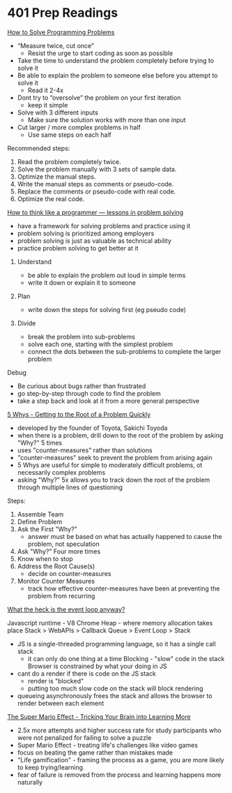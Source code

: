 # 401 Prep Readings

[How to Solve Programming Problems](https://simpleprogrammer.com/solving-problems-breaking-it-down/)

- “Measure twice, cut once”
  - Resist the urge to start coding as soon as possible
- Take the time to understand the problem completely before trying to solve it
- Be able to explain the problem to someone else before you attempt to solve it
  - Read it 2-4x
- Dont try to “oversolve” the problem on your first iteration
  - keep it simple
- Solve with 3 different inputs
  - Make sure the solution works with more than one input
- Cut larger / more complex problems in half
  - Use same steps on each half

Recommended steps:
1. Read the problem completely twice.
2. Solve the problem manually with 3 sets of sample data.
3. Optimize the manual steps.
4. Write the manual steps as comments or pseudo-code.
5. Replace the comments or pseudo-code with real code.
6. Optimize the real code.

[How to think like a programmer — lessons in problem solving](https://www.freecodecamp.org/news/how-to-think-like-a-programmer-lessons-in-problem-solving-d1d8bf1de7d2/)

- have a framework for solving problems and practice using it
- problem solving is prioritized among employers
- problem solving is just as valuable as technical ability
- practice problem solving to get better at it

1. Understand 
    - be able to explain the problem out loud in simple terms
    - write it down or explain it to someone

2. Plan
    - write down the steps for solving first (eg pseudo code)

3. Divide
    - break the problem into sub-problems
    - solve each one, starting with the simplest problem
    - connect the dots between the sub-problems to complete the larger problem

Debug
- Be curious about bugs rather than frustrated
- go step-by-step through code to find the problem
- take a step back and look at it from a more general perspective

[5 Whys - Getting to the Root of a Problem Quickly](https://www.mindtools.com/pages/article/newTMC_5W.htm)

- developed by the founder of Toyota, Sakichi Toyoda
- when there is a problem, drill down to the root of the problem by asking "Why?" 5 times
- uses "counter-measures" rather than solutions
- "counter-measures" seek to prevent the problem from arising again
- 5 Whys are useful for simple to moderately difficult problems, ot necessarily complex problems
- asking "Why?" 5x allows you to track down the root of the problem through multiple lines of questioning

Steps:
1. Assemble Team
2. Define Problem
3. Ask the First "Why?"
    - answer must be based on what has actually happened to cause the problem, not speculation
4. Ask "Why?" Four more times
5. Know when to stop
6. Address the Root Cause(s)
    - decide on counter-measures
7. Monitor Counter Measures
    - track how effective counter-measures have been at preventing the problem from recurring

[What the heck is the event loop anyway?](https://www.youtube.com/watch?v=8aGhZQkoFbQ&ab_channel=JSConf)

Javascript runtime - V8 Chrome
Heap - where memory allocation takes place
Stack > WebAPIs > Callback Queue > Event Loop > Stack
- JS is a single-threaded programming language, so it has a single call stack
  - it can only do one thing at a time
Blocking - "slow" code in the stack
Browser is constrained by what your doing in JS
- cant do a render if there is code on the JS stack
  - render is "blocked"
  - putting too much slow code on the stack will block rendering
- queueing asynchronously frees the stack and allows the browser to render between each element


[The Super Mario Effect - Tricking Your Brain into Learning More](https://www.youtube.com/watch?v=9vJRopau0g0&ab_channel=TEDxTalks)

- 2.5x more attempts and higher success rate for study participants who were not penalized for failing to solve a puzzle
- Super Mario Effect - treating life's challenges like video games
- focus on beating the game rather than mistakes made
- "Life gamification" - framing the process as a game, you are more likely to keep trying/learning
- fear of failure is removed from the process and learning happens more naturally
